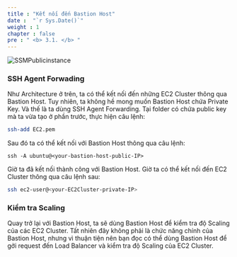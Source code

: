```yaml
---
title : "Kết nối đến Bastion Host"
date :  "`r Sys.Date()`" 
weight : 1 
chapter : false
pre : " <b> 3.1. </b> "
---
```


![SSMPublicinstance](/images/arc-log.png)
### SSH Agent Forwading

Như Architecture ở trên, ta có thể kết nối đến những EC2 Cluster thông qua Bastion Host. Tuy nhiên, ta không hề mong muốn Bastion Host chứa Private Key. Và thế là ta dùng SSH Agent Forwarding. Tại folder có chứa public key mà ta vừa tạo ở phần trước, thực hiện câu lệnh:

```sh
ssh-add EC2.pem
```

Sau đó ta có thể kết nối với Bastion Host thông qua câu lệnh:

```
ssh -A ubuntu@<your-bastion-host-public-IP>
```

Giờ ta đã kết nối thành công với Bastion Host. Giờ ta có thể kết nối đến EC2 Cluster thông qua câu lệnh sau:

```sh
ssh ec2-user@<your-EC2Cluster-private-IP>
```

### Kiểm tra Scaling

Quay trở lại với Bastion Host, ta sẽ dùng Bastion Host để kiểm tra độ Scaling của các EC2 Cluster. Tất nhiên đây không phải là chức năng chính của Bastion Host, nhưng vì thuận tiện nên bạn đọc có thể dùng Bastion Host để gởi request đến Load Balancer và kiểm tra độ Scaling của EC2 Cluster.
